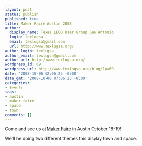 ```yaml
---
layout: post
status: publish
published: true
title: Maker Faire Austin 2008
author:
  display_name: Texas LEGO User Group San Antonio
  login: texlugsa
  email: texlugsa@gmail.com
  url: http://www.texlugsa.org/
author_login: texlugsa
author_email: texlugsa@gmail.com
author_url: http://www.texlugsa.org/
wordpress_id: 69
wordpress_url: http://www.texlugsa.org/blog/?p=69
date: '2008-10-06 02:06:25 -0500'
date_gmt: '2008-10-06 07:06:25 -0500'
categories:
- Events
tags:
- austin
- maker faire
- space
- town
comments: []
---
```

<p>Come and see us at <a href="http://www.makerfaire.com">Maker Faire</a> in Austin October 18-19!</p>
<p>We'll be doing two different themes this display town and space.</p>
